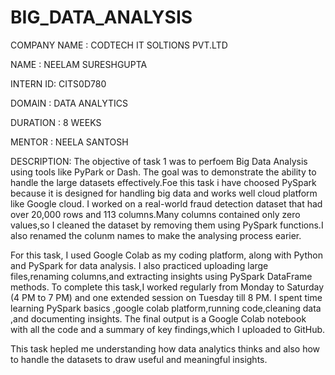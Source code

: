 # BIG_DATA_ANALYSIS

COMPANY NAME : CODTECH IT SOLTIONS PVT.LTD

NAME :  NEELAM SURESHGUPTA

INTERN ID: CITS0D780

DOMAIN : DATA ANALYTICS 

DURATION : 8 WEEKS

MENTOR : NEELA SANTOSH 

DESCRIPTION: The objective of task 1 was to perfoem Big Data Analysis using tools like PyPark or Dash.
The goal was to demonstrate the ability to handle the large datasets effectively.Foe this task i have choosed
PySpark because it is designed for handling big data and works well cloud platform like Google cloud.
I worked on a real-world fraud detection dataset that had over 20,000 rows and 113 columns.Many columns 
contained only zero values,so I cleaned the dataset by removing them using PySpark functions.I also renamed the 
colunm names to make the analysing process earier.

For this task, I used Google Colab as my coding platform, along with Python and PySpark for data analysis. 
I also practiced uploading large files,renaming columns,and extracting insights using PySpark DataFrame methods.
To complete this task,I worked regularly from Monday to Saturday (4 PM to 7 PM) and one extended session on Tuesday till 8 PM. 
I spent time learning PySpark basics ,google colab platform,running code,cleaning data ,and documenting insights.
The final output is a Google Colab notebook with all the code and a summary of key findings,which I uploaded to GitHub.

This task hepled me understanding how data analytics thinks and also how to handle the datasets to draw useful
and meaningful insights.
